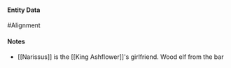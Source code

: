#### Entity Data

#Alignment

#### Notes

- [[Narissus]] is the [[King Ashflower]]'s girlfriend. Wood elf from the bar
